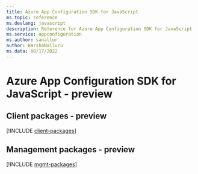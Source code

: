 ```yaml
---
title: Azure App Configuration SDK for JavaScript
ms.topic: reference
ms.devlang: javascript
description: Reference for Azure App Configuration SDK for JavaScript
ms.service: appconfiguration
ms.author: sanallur
author: HarshaNalluru
ms.data: 08/17/2022
---
```

# Azure App Configuration SDK for JavaScript - preview

## Client packages - preview
[!INCLUDE [client-packages](app-configuration-client-index.md)]
## Management packages - preview
[!INCLUDE [mgmt-packages](app-configuration-mgmt-index.md)]